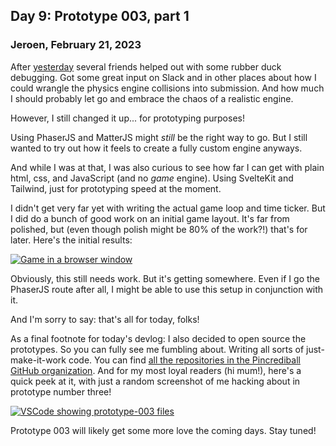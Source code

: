 ## Day 9: Prototype 003, part 1

### **Jeroen**, February 21, 2023

After [yesterday](#post-2023-02-20) several friends helped out with some rubber duck debugging.
Got some great input on Slack and in other places about how I could wrangle the physics engine collisions into submission.
And how much I should probably let go and embrace the chaos of a realistic engine.

However, I still changed it up... for prototyping purposes!

Using PhaserJS and MatterJS might _still_ be the right way to go.
But I still wanted to try out how it feels to create a fully custom engine anyways.

And while I was at that, I was also curious to see how far I can get with plain html, css, and JavaScript (and no _game_ engine).
Using SvelteKit and Tailwind, just for prototyping speed at the moment.

I didn't get very far yet with writing the actual game loop and time ticker.
But I did do a bunch of good work on an initial game layout.
It's far from polished, but (even though polish might be 80% of the work?!) that's for later.
Here's the initial results:

[![Game in a browser window](/img/pincrediball-prototype-003-part1a.png)](/img/pincrediball-prototype-003-part1a.png)

Obviously, this still needs work.
But it's getting somewhere.
Even if I go the PhaserJS route after all, I might be able to use this setup in conjunction with it.

And I'm sorry to say: that's all for today, folks!

As a final footnote for today's devlog: I also decided to open source the prototypes.
So you can fully see me fumbling about.
Writing all sorts of just-make-it-work code.
You can find [all the repositories in the Pincrediball GitHub organization](https://github.com/pincrediball).
And for my most loyal readers (hi mum!), here's a quick peek at it, with just a random screenshot of me hacking about in prototype number three!

[![VSCode showing prototype-003 files](/img/pincrediball-prototype-003-part1b.png)](/img/pincrediball-prototype-003-part1b.png)

Prototype 003 will likely get some more love the coming days.
Stay tuned!
